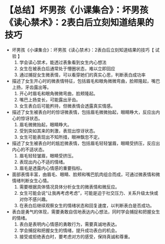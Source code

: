 # 【总结】坏男孩《小课集合》：坏男孩《读心禁术》：2表白后立刻知道结果的技巧

-   坏男孩《小课集合》：坏男孩《读心禁术》：2表白后立刻知道结果的技巧【 试验 】
    1.  学会读心禁术，能透过表象看到女生内心想法
    2.  女生在被表白后通常处于懵圈状态，难以立即回应
    3.  通过捕捉女生微表情，可以看穿她们的真实心思，判断表白成功率
-   描述了女生开心时的微表情特征，包括眉毛和眼角微微弯曲，脸颊隆起，嘴巴上扬，牙齿露出等。
    1.  开心时眉毛和眼角微微弯曲，脸颊隆起。
    2.  嘴巴上扬变长，可能露出牙齿。
    3.  女生表白后可能矜持，但微表情会透露真实情感。
-   描述了女生被表白时的惊讶微表情，包括眉毛微微抬起，眼睛睁大，反应出内心的惊讶状态。
    1.  眉毛微微抬起，眼睛睁大。
    2.  受到突如其来的刺激，表现出惊讶状态。
    3.  女生可能表现出不知所措，眼神飘忽不定。
-   描述了女生被表白时的尴尬微表情，包括眉毛轻轻皱眉，眼睛受挤压，反应出内心的不适状态。
    1.  眉毛轻轻皱眉，眼睛受挤压。
    2.  表现出内心不适的情绪。
    3.  眉毛是透露内心情感的重要指标。
-   面部表情丰富，由眉毛、眼睛、脸颊和嘴巴肌肉组合而成，可通过微表情和微情绪判断女生心情。
    1.  需要根据具体情况具体分析女生的微表情和微反应。
    2.  女生可能会说“让我再考虑考虑”，可能是迫于社交压力、关系升级太快或对你不感兴趣。
    3.  在表白后继续观察女生的情绪状态和回复速度，以判断表白是否成功。
-   表白是勇气的体现，需要勇敢自信地表达内心想法，同时学会捕捉和把握女生的情绪。
    1.  表白是表明内心情感的勇敢行为，需要真诚地表达。
    2.  学会捕捉和把握女生的情绪，提升成功表白的机会。
    3.  接受或拒绝表白时，要考虑对方的感受，保持真诚和尊重。